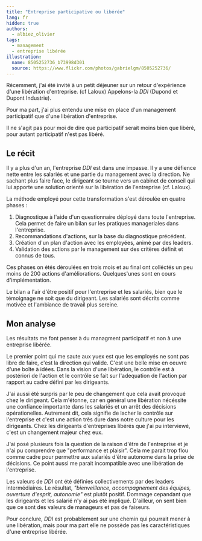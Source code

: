 ```yaml
---
title: "Entreprise participative ou libérée"
lang: fr
hidden: true
authors:
  - albiez_olivier
tags:
  - management
  - entreprise libérée
illustration:
  name: 8505252736_b73998d301
  source: https://www.flickr.com/photos/gabrielgm/8505252736/
---
```

Récemment, j'ai été invité à un petit déjeuner sur un retour d'expérience d'une libération d'entreprise. (cf Laloux)
Appelons-la _DDI_ (Dupond et Dupont Industrie).

Pour ma part, j'ai plus entendu une mise en place d'un management participatif que d'une libération d'entreprise.

Il ne s'agit pas pour moi de dire que participatif serait moins bien que libéré, pour autant participatif n'est pas libéré.


## Le récit

Il y a plus d'un an, l'entreprise _DDI_ est dans une impasse. Il y a une défience nette entre les salariés et une partie du management avec la direction. Ne sachant plus faire face, le dirigeant se tourne vers un cabinet de conseil qui lui apporte une solution orienté sur la libération de l'entreprise (cf. Laloux).

La méthode employé pour cette transformation s'est déroulée en quatre phases :

1. Diagnostique à l'aide d'un questionnaire déployé dans toute l'entreprise. Cela permet de faire un bilan sur les pratiques manageriales dans l'entreprise.
2. Recommandations d'actions, sur la base du diagnostique précédent.
3. Création d'un plan d'action avec les employées, animé par des leaders.
4. Validation des actions par le management sur des critères définit et connus de tous.

Ces phases on étés déroulées en trois mois et au final ont colléctés un peu moins de 200 actions d'améliorations.
Quelques'unes sont en cours d'implémentation.

Le bilan a l'air d'être positif pour l'entreprise et les salariés, bien que le témoignage ne soit que du dirigeant.
Les salariés sont décrits comme motivée et l'ambiance de travail plus sereine.


## Mon analyse

Les résultats me font penser à du managment participatif et non à une entreprise libérée.

Le premier point qui me saute aux yuex est que les employés ne sont pas libre de faire, c'est la direction qui valide.
C'est une belle mise en oeuvre d'une boîte à idées. Dans la vision d'une libération, le contrôle est à postériori de l'action et le contrôle se fait sur l'adequation de l'action par rapport au cadre défini par les dirigeants.

J'ai aussi été surpris par le peu de changement que cela avait provoqué chez le dirigeant.
Cela m'étonne, car en général une libération nécéssite une confiance importante dans les salariés et un arrêt des décisions opérationelles. Autrement dit, cela signifie de lacher le contrôle sur l'entreprise et c'est une action très dure dans notre culture pour les dirigeants.
Chez les dirigeants d'entreprises libérés que j'ai pu interviewé, c'est un changement majeur chez eux.

J'ai posé plusieurs fois la question de la raison d'être de l'entreprise et je n'ai pu comprendre que "performance et plaisir".
Cela me parait trop flou comme cadre pour permettre aux salariés d'être autonome dans la prise de décisions. Ce point aussi me parait incompatible avec une libération de l'entreprise.

Les valeurs de _DDI_ ont été définies collectivements par des leaders intermédiaires. Le résultat, _"bienveillance, accompagnement des équipes, ouverture d'esprit, autonomie"_ est plutôt positif. Dommage cepandant que les dirigeants et les salarié n'y ai pas été impliqué. D'ailleur, on sent bien que ce sont des valeurs de manageurs et pas de faiseurs.

Pour conclure, _DDI_ est probablement sur une chemin qui pourrait mener à une libération, mais pour ma part elle ne possède pas les caractéristiques d'une entreprise libérée.
